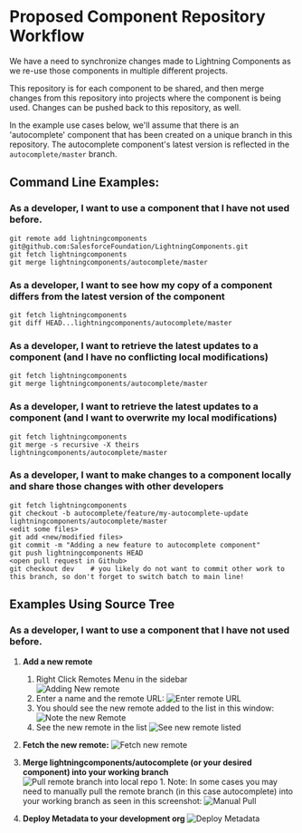 # Proposed Component Repository Workflow

We have a need to synchronize changes made to Lightning Components as we re-use those components in multiple different projects.

This repository is for each component to be shared, and then merge changes from this repository into projects where the component is being used.  Changes can be pushed back to this repository, as well.

In the example use cases below, we'll assume that there is an 'autocomplete' component that has been created on a unique branch in this repository. The autocomplete component's latest version is reflected in the `autocomplete/master` branch.

## Command Line Examples:

### As a developer, I want to use a component that I have not used before.

    git remote add lightningcomponents git@github.com:SalesforceFoundation/LightningComponents.git
    git fetch lightningcomponents
    git merge lightningcomponents/autocomplete/master

### As a developer, I want to see how my copy of a component differs from the latest version of the component

    git fetch lightningcomponents
    git diff HEAD...lightningcomponents/autocomplete/master

### As a developer, I want to retrieve the latest updates to a component (and I have no conflicting local modifications)

    git fetch lightningcomponents
    git merge lightningcomponents/autocomplete/master

### As a developer, I want to retrieve the latest updates to a component (and I want to overwrite my local modifications)

    git fetch lightningcomponents
    git merge -s recursive -X theirs lightningcomponents/autocomplete/master

### As a developer, I want to make changes to a component locally and share those changes with other developers

    git fetch lightningcomponents
    git checkout -b autocomplete/feature/my-autocomplete-update lightningcomponents/autocomplete/master
    <edit some files>
    git add <new/modified files>
    git commit -m "Adding a new feature to autocomplete component"
    git push lightningcomponents HEAD
    <open pull request in Github>
    git checkout dev    # you likely do not want to commit other work to this branch, so don't forget to switch batch to main line!
    
## Examples Using Source Tree

### As a developer, I want to use a component that I have not used before.
1. **Add a new remote**
    1. Right Click Remotes Menu in the sidebar  
	![Adding New remote](https://cloud.githubusercontent.com/assets/4258978/21665089/73d38858-d29f-11e6-8ff1-18f714726aee.png)
    2. Enter a name and the remote URL: 
    ![Enter remote URL](https://cloud.githubusercontent.com/assets/4258978/21665128/a03b3d0a-d29f-11e6-84c4-c7174f0c8b7a.png)
    3. You should see the new remote added to the list in this window:
    ![Note the new Remote](https://cloud.githubusercontent.com/assets/4258978/21665130/a8335df8-d29f-11e6-87e3-fd009fb8464b.png)
    5. See the new remote in the list
    ![See new remote listed](https://cloud.githubusercontent.com/assets/4258978/21665136/b2b8efb8-d29f-11e6-9716-24433558675d.png)

2. **Fetch the new remote:**
    ![Fetch new remote](https://cloud.githubusercontent.com/assets/4258978/21665139/b933c732-d29f-11e6-8434-b675cc4dcc28.png)

3. **Merge lightningcomponents/autocomplete (or your desired component) into your working branch**
    ![Pull remote branch into local repo](https://cloud.githubusercontent.com/assets/4258978/21665285/8447286a-d2a0-11e6-9ba8-6b852448f9ac.png)
        1. Note: In some cases you may need to manually pull the remote branch (in this case autocomplete) into your working branch as seen in this screenshot:
        	![Manual Pull](https://cloud.githubusercontent.com/assets/4258978/21665159/e05c6c24-d29f-11e6-969b-b91fafe4a22b.png)

4. **Deploy Metadata to your development org**
    ![Deploy Metadata](https://cloud.githubusercontent.com/assets/4258978/21665205/114d5b5e-d2a0-11e6-97d2-4064253c7daa.png)

